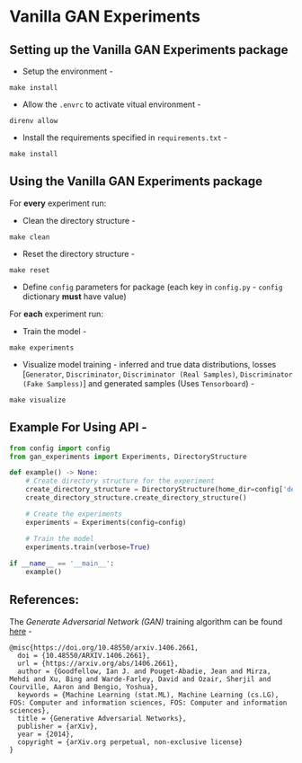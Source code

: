 # Vanilla GAN Experiments

## Setting up the Vanilla GAN Experiments package

- Setup the environment - 
```
make install
```

- Allow the `.envrc` to activate vitual environment - 
```
direnv allow
```

- Install the requirements specified in `requirements.txt` - 
```
make install
```

## Using the Vanilla GAN Experiments package

For **every** experiment run:

- Clean the directory structure - 
```
make clean
```

- Reset the directory structure - 
```
make reset
```

- Define `config` parameters for package (each key in `config.py` - `config` dictionary **must** have value)

For **each** experiment run:

- Train the model - 
```
make experiments
```

- Visualize model training - inferred and true data distributions, losses [`Generator`, `Discriminator`, `Discriminator (Real Samples)`, `Discriminator (Fake Sampless)`] and generated samples (Uses `Tensorboard`) - 
```
make visualize
```

## Example For Using API - 

```python
from config import config
from gan_experiments import Experiments, DirectoryStructure

def example() -> None:
    # Create directory structure for the experiment
    create_directory_structure = DirectoryStructure(home_dir=config['device']['home directory'])
    create_directory_structure.create_directory_structure()

    # Create the experiments
    experiments = Experiments(config=config)

    # Train the model
    experiments.train(verbose=True)
    
if __name__ == '__main__':
    example()
```

## References:

The *Generate Adversarial Network (GAN)* training algorithm can be found [here](https://arxiv.org/abs/1406.2661) - 
```
@misc{https://doi.org/10.48550/arxiv.1406.2661,
  doi = {10.48550/ARXIV.1406.2661},
  url = {https://arxiv.org/abs/1406.2661},
  author = {Goodfellow, Ian J. and Pouget-Abadie, Jean and Mirza, Mehdi and Xu, Bing and Warde-Farley, David and Ozair, Sherjil and Courville, Aaron and Bengio, Yoshua},
  keywords = {Machine Learning (stat.ML), Machine Learning (cs.LG), FOS: Computer and information sciences, FOS: Computer and information sciences},
  title = {Generative Adversarial Networks},
  publisher = {arXiv},
  year = {2014},
  copyright = {arXiv.org perpetual, non-exclusive license}
}
```
